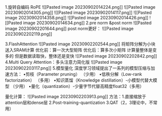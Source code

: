 1.旋转自编码 RoPE
	![[Pasted image 20230902014224.png]]
	![[Pasted image 20230902014305.png]]
	![[Pasted image 20230902014117.png]]
	![[Pasted image 20230902014358.png]]
	![[Pasted image 20230902014426.png]]
	![[Pasted image 20230902014634.png]]
2.pre norm &post norm
	![[Pasted image 20230902201644.png]]
	post norm更好：
	![[Pasted image 20230902202119.png]]

3.FlashAttention
	![[Pasted image 20230902202544.png]]
	将矩阵分解为小块送入SRAM计算
	优化前：算一次大型矩阵 
	优化后：算多次小矩阵 计算量整体是变多的 但是数据读取快，整体还是变快
	![[Pasted image 20230902202842.png]]
4.Multi Query Attention：多头注意力简化版
	![[Pasted image 20230902203117.png]]
5.模型量化
深度学习领域提出了一系列的模型压缩与加速方法： 
•剪枝（Parameter pruning） （少用）
•低秩分解（Low-rank factorization） （多用）
•知识蒸馏（Knowledge distillation）-小模型代替大模型 （少用）
•量化（quantization）-少量字节代替高精度float32（多用）

量化计算：
	![[Pasted image 20230902203913.png]]
	方法：1.直接缩放于attention层和dense层 2.Post-training-quantization 3.QAT（2，3理论中，不常用）


